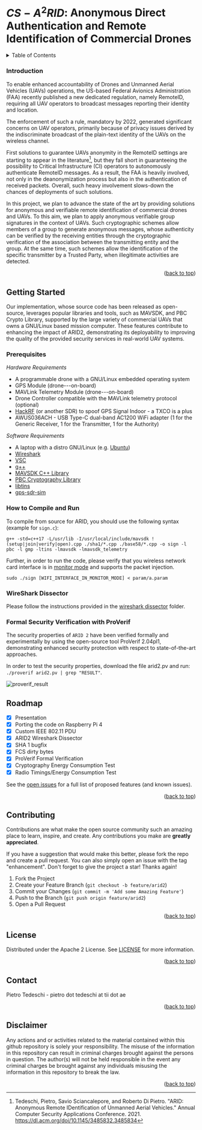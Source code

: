 
# $CS-A^2RID$: Anonymous Direct Authentication and Remote Identification of Commercial Drones

<!-- TABLE OF CONTENTS -->
<details>
  <summary>Table of Contents</summary>
  <ol>
    <li><a href="#introduction">Project Introduction</a></li>
    <li>
      <a href="#getting-started">Getting Started</a>
      <ul>
        <li><a href="#prerequisites">Prerequisites</a></li>
        <li><a href="#installation">How to Compile and Run</a></li>
        <li><a href="#wireshark">WireShark Dissector</a></li>
        <li><a href="#proverif">Formal Security Verification with ProVerif</a></li>
      </ul>
    </li>
    <li><a href="#roadmap">Roadmap</a></li>
    <li><a href="#contributing">Contributing</a></li>
    <li><a href="#license">License</a></li>
    <li><a href="#contact">Contact</a></li>
    <li><a href="#disclaimer">Disclaimer</a></li>
  </ol>
</details>

### Introduction

To enable enhanced accountability of Drones and Unmanned Aerial Vehicles (UAVs) operations, the US-based Federal Avionics Administration (FAA) recently published a new dedicated regulation, namely RemoteID, requiring all UAV operators to broadcast messages reporting their identity and location.

The enforcement of such a rule, mandatory by 2022, generated significant concerns on UAV operators, primarily because of privacy issues derived by the indiscriminate broadcast of the plain-text identity of the UAVs on the wireless channel.

First solutions to guarantee UAVs anonymity in the RemoteID settings are starting to appear in the literature[^1], but they fall short in guaranteeing the possibility to Critical Infrastructure (CI) operators to autonomously authenticate RemoteID messages. As a result, the FAA is heavily involved, not only in the deanonymization process but also in the authentication of received packets. Overall, such heavy involvement slows-down the chances of deployments of such solutions.

In this project, we plan to advance the state of the art by providing solutions for anonymous and verifiable remote identification of commercial drones and UAVs. To this aim, we plan to apply anonymous verifiable group signatures in the context of UAVs. Such cryptographic schemes allow members of a group to generate anonymous messages, whose authenticity can be verified by the receiving entities through the cryptographic verification of the association between the transmitting entity and the group. At the same time, such schemes allow the identification of the specific transmitter by a Trusted Party, when illegitimate activities are detected.

<p align="right">(<a href="#top">back to top</a>)</p>

<!-- GETTING STARTED -->
## Getting Started

Our implementation, whose source code has been released as open-source, leverages popular libraries and tools, such as MAVSDK, and PBC Crypto Library, supported by the large variety of commercial UAVs that owns a GNU/Linux based mission computer. These features contribute to enhancing the impact of ARID2, demonstrating its deployability to improving the quality of the provided security services in real-world UAV systems.


### Prerequisites

_Hardware Requirements_

- A programmable drone with a GNU/Linux embedded operating system
- GPS Module (drone---on-board)
- MAVLink Telemetry Module (drone---on-board)
- Drone Controller compatible with the MAVLink telemetry protocol (optional)
- [HackRF](https://greatscottgadgets.com/hackrf/) (or another SDR) to spoof GPS Signal Indoor - a TXCO is a plus
- AWUS036ACH - USB Type-C dual-band AC1200 WiFi adapter (1 for the Generic Receiver, 1 for the Transmitter, 1 for the Authority)

_Software Requirements_

- A laptop with a distro GNU/Linux (e.g. [Ubuntu](https://ubuntu.com/))
- [Wireshark](https://www.wireshark.org/)
- [VSC](https://code.visualstudio.com/)
- [g++](https://courses.cs.washington.edu/courses/cse373/99au/unix/g++.html)
- [MAVSDK C++ Library](https://mavsdk.mavlink.io/main/en/cpp/)
- [PBC Cryptography Library](https://crypto.stanford.edu/pbc/times.html)
- [libtins](https://libtins.github.io/)
- [gps-sdr-sim](https://github.com/osqzss/gps-sdr-sim)

### How to Compile and Run
To compile from source for ARID, you should use the following syntax (example for ```sign.c```):

```
g++ -std=c++17 -L/usr/lib -I/usr/local/include/mavsdk !(setup|join|verify|open).cpp ./sha1/*.cpp ./base58/*.cpp -o sign -l pbc -l gmp -ltins -lmavsdk -lmavsdk_telemetry
```
Further, in order to run the code, please verify that you wireless network card interface is in [monitor mode](monitor_mode.sh) and supports the packet injection.

```sudo ./sign [WIFI_INTERFACE_IN_MONITOR_MODE] < param/a.param```

### WireShark Dissector
Please follow the instructions provided in the [wireshark dissector](./wireshark_dissector) folder.

### Formal Security Verification with ProVerif
The security properties of ```ARID 2``` have been verified formally and experimentally by using the open-source tool ProVerif 2.04pl1, demonstrating enhanced security protection with respect to state-of-the-art approaches.

In order to test the security properties, download the file arid2.pv and run: ```./proverif arid2.pv | grep "RESULT"```.

![proverif_result](arid2.png?raw=true "ProVerif")

<!-- ROADMAP -->
## Roadmap

- [x] Presentation
- [x] Porting the code on Raspberry Pi 4
- [x] Custom IEEE 802.11 PDU
- [x] ARID2 Wireshark Dissector
- [x] SHA 1 bugfix
- [x] FCS dirty bytes
- [X] ProVerif Formal Verification
- [x] Cryptography Energy Consumption Test
- [x] Radio Timings/Energy Consumption Test

See the [open issues](https://github.com/tiiuae/arid2/issues) for a full list of proposed features (and known issues).

<p align="right">(<a href="#top">back to top</a>)</p>


<!-- CONTRIBUTING -->
## Contributing

Contributions are what make the open source community such an amazing place to learn, inspire, and create. Any contributions you make are **greatly appreciated**.

If you have a suggestion that would make this better, please fork the repo and create a pull request. You can also simply open an issue with the tag "enhancement".
Don't forget to give the project a star! Thanks again!

1. Fork the Project
2. Create your Feature Branch (`git checkout -b feature/arid2`)
3. Commit your Changes (`git commit -m 'Add some Amazing Feature'`)
4. Push to the Branch (`git push origin feature/arid2`)
5. Open a Pull Request

<p align="right">(<a href="#top">back to top</a>)</p>


<!-- LICENSE -->
## License

Distributed under the Apache 2 License. See  [LICENSE](./LICENSE) for more information.

<p align="right">(<a href="#top">back to top</a>)</p>


<!-- CONTACT -->
## Contact

Pietro Tedeschi - pietro dot tedeschi at tii dot ae 

<p align="right">(<a href="#top">back to top</a>)</p>

<!-- DISCLAIMER -->
## Disclaimer

Any actions and or activities related to the material contained within this github repository is solely your responsibility. The misuse of the information in this repository can result in criminal charges brought against the persons in question. The author(s) will not be held responsible in the event any criminal charges be brought against any individuals misusing the information in this repository to break the law.

<p align="right">(<a href="#top">back to top</a>)</p>

[^1]: Tedeschi, Pietro, Savio Sciancalepore, and Roberto Di Pietro. "ARID: Anonymous Remote IDentification of Unmanned Aerial Vehicles." Annual Computer Security Applications Conference. 2021. https://dl.acm.org/doi/10.1145/3485832.3485834
